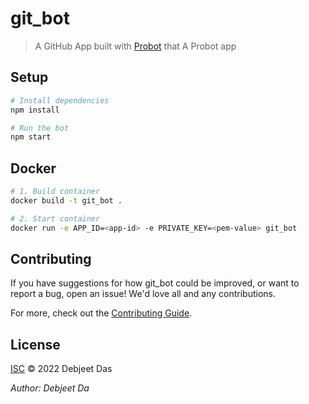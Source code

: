 # git_bot

> A GitHub App built with [Probot](https://github.com/probot/probot) that A Probot app

## Setup

```sh
# Install dependencies
npm install

# Run the bot
npm start
```

## Docker

```sh
# 1. Build container
docker build -t git_bot .

# 2. Start container
docker run -e APP_ID=<app-id> -e PRIVATE_KEY=<pem-value> git_bot
```

## Contributing

If you have suggestions for how git_bot could be improved, or want to report a bug, open an issue! We'd love all and any contributions.

For more, check out the [Contributing Guide](CONTRIBUTING.md).

## License

[ISC](LICENSE) © 2022 Debjeet Das

_Author: Debjeet Da_
